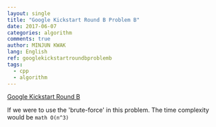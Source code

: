 ```yaml
---
layout: single
title: "Google Kickstart Round B Problem B"
date: 2017-06-07
categories: algorithm
comments: true
author: MINJUN KWAK
lang: English
ref: googlekickstartroundbproblemb
tags:
  - cpp
  - algorithm
---
```


[Google Kickstart Round B]({{https://code.google.com/codejam/contest/11304486/dashboard#s=p1}})

If we were to use the 'brute-force' in this problem. The time complexity would be ```math O(n^3)```
